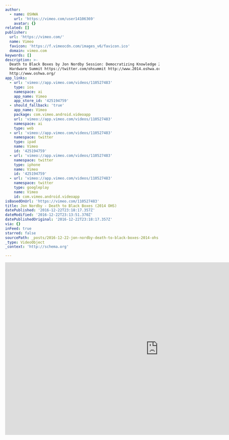 ```yaml
---
author:
  - name: OSHWA
    url: 'https://vimeo.com/user14106369'
    avatar: {}
related: []
publisher:
  url: 'https://vimeo.com/'
  name: Vimeo
  favicon: 'https://f.vimeocdn.com/images_v6/favicon.ico'
  domain: vimeo.com
keywords: []
description: >-
  Death to Black Boxes by Jon Nordby Session: Democratizing Knowledge 2014 Open
  Hardware Summit https://twitter.com/ohsummit http://www.2014.oshwa.org/
  http://www.oshwa.org/
app_links:
  - url: 'vimeo://app.vimeo.com/videos/110527483'
    type: ios
    namespace: ai
    app_name: Vimeo
    app_store_id: '425194759'
  - should_fallback: 'true'
    app_name: Vimeo
    package: com.vimeo.android.videoapp
    url: 'vimeo://app.vimeo.com/videos/110527483'
    namespace: ai
    type: web
  - url: 'vimeo://app.vimeo.com/videos/110527483'
    namespace: twitter
    type: ipad
    name: Vimeo
    id: '425194759'
  - url: 'vimeo://app.vimeo.com/videos/110527483'
    namespace: twitter
    type: iphone
    name: Vimeo
    id: '425194759'
  - url: 'vimeo://app.vimeo.com/videos/110527483'
    namespace: twitter
    type: googleplay
    name: Vimeo
    id: com.vimeo.android.videoapp
isBasedOnUrl: 'https://vimeo.com/110527483'
title: Jon Nordby - Death to Black Boxes (2014 OHS)
datePublished: '2016-12-22T23:18:17.357Z'
dateModified: '2016-12-22T23:13:51.370Z'
datePublishedOriginal: '2016-12-22T23:18:17.357Z'
via: {}
inFeed: true
starred: false
sourcePath: _posts/2016-12-22-jon-nordby-death-to-black-boxes-2014-ohs.md
_type: VideoObject
_context: 'http://schema.org'

---
```

<iframe src="https://cdn.embedly.com/widgets/media.html?src=https%3A%2F%2Fplayer.vimeo.com%2Fvideo%2F110527483&amp;url=https%3A%2F%2Fvimeo.com%2F110527483&amp;image=https%3A%2F%2Fi.vimeocdn.com%2Fvideo%2F494826799_1280.jpg&amp;key=b7d04c9b404c499eba89ee7072e1c4f7&amp;type=text%2Fhtml&amp;schema=vimeo" width="1000" height="563" scrolling="no" frameborder="0" allowfullscreen="" style=""></iframe>